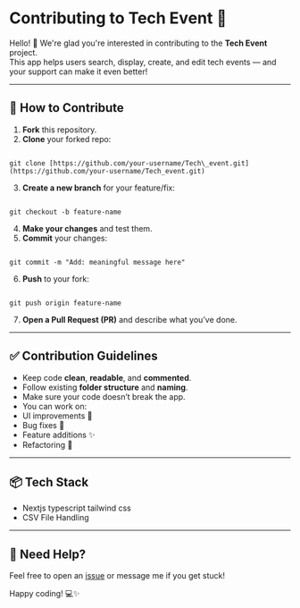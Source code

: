 
# Contributing to Tech Event 🎉

Hello! 👋 We're glad you're interested in contributing to the **Tech Event** project.  
This app helps users search, display, create, and edit tech events — and your support can make it even better!

---

## 📌 How to Contribute

1. **Fork** this repository.
2. **Clone** your forked repo:
```

git clone [https://github.com/your-username/Tech\_event.git](https://github.com/your-username/Tech_event.git)

```
3. **Create a new branch** for your feature/fix:
```

git checkout -b feature-name

```
4. **Make your changes** and test them.
5. **Commit** your changes:
```

git commit -m "Add: meaningful message here"

```
6. **Push** to your fork:
```

git push origin feature-name

```
7. **Open a Pull Request (PR)** and describe what you’ve done.

---

## ✅ Contribution Guidelines

- Keep code **clean**, **readable**, and **commented**.
- Follow existing **folder structure** and **naming**.
- Make sure your code doesn’t break the app.
- You can work on:
- UI improvements 🎨
- Bug fixes 🐞
- Feature additions ✨
- Refactoring 🔧

---

## 📦 Tech Stack

- Nextjs typescript tailwind css 
- CSV File Handling

---

## 🙌 Need Help?

Feel free to open an [issue](https://github.com/muskan-fatim/Tech_event/issues) or message me if you get stuck!

Happy coding! 💻✨  
```

